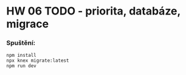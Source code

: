 # HW 06 TODO - priorita, databáze, migrace

### Spuštění:

```
npm install
npx knex migrate:latest
npm run dev
```